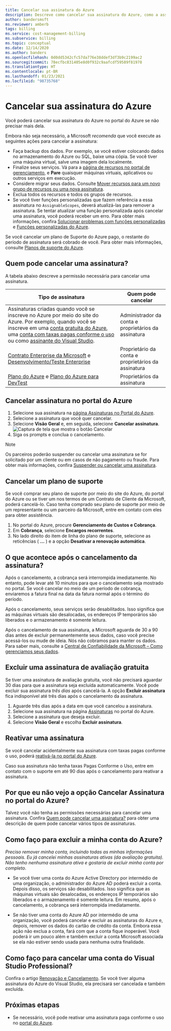 ```yaml
---
title: Cancelar sua assinatura do Azure
description: Descreve como cancelar sua assinatura do Azure, como a assinatura de Avaliação Gratuita
author: bandersmsft
ms.reviewer: amberb
tags: billing
ms.service: cost-management-billing
ms.subservice: billing
ms.topic: conceptual
ms.date: 12/14/2020
ms.author: banders
ms.openlocfilehash: 0d0dd5342cfc57da776e38ddef3df3b9c2199ac2
ms.sourcegitcommit: 78ecfbc831405e8d0f932c9aafcdf59589f81978
ms.translationtype: HT
ms.contentlocale: pt-BR
ms.lasthandoff: 01/23/2021
ms.locfileid: "98735768"
---
```

# <a name="cancel-your-azure-subscription"></a>Cancelar sua assinatura do Azure

Você poderá cancelar sua assinatura do Azure no portal do Azure se não precisar mais dela.

Embora não seja necessário, a Microsoft *recomenda* que você execute as seguintes ações para cancelar a assinatura:

* Faça backup dos dados. Por exemplo, se você estiver colocando dados no armazenamento do Azure ou SQL, baixe uma cópia. Se você tiver uma máquina virtual, salve uma imagem dela localmente.
* Finalize seus serviços. Vá para a [página de recursos no portal de gerenciamento](https://ms.portal.azure.com/?flight=1#blade/HubsExtension/Resources/resourceType/Microsoft.Resources%2Fresources), e **Pare** quaisquer máquinas virtuais, aplicativos ou outros serviços em execução.
* Considere migrar seus dados. Consulte [Mover recursos para um novo grupo de recursos ou uma nova assinatura](../../azure-resource-manager/management/move-resource-group-and-subscription.md).
* Exclua todos os recursos e todos os grupos de recursos.
* Se você tiver funções personalizadas que fazem referência a essa assinatura no `AssignableScopes`, deverá atualizá-las para remover a assinatura. Se tentar atualizar uma função personalizada após cancelar uma assinatura, você poderá receber um erro. Para obter mais informações, confira [Solucionar problemas com funções personalizadas](../../role-based-access-control/troubleshooting.md#problems-with-custom-roles) e [Funções personalizadas do Azure](../../role-based-access-control/custom-roles.md).

Se você cancelar um plano de Suporte do Azure pago, o restante do período de assinatura será cobrado de você. Para obter mais informações, consulte [Planos de suporte do Azure](https://azure.microsoft.com/support/plans/).

## <a name="who-can-cancel-a-subscription"></a>Quem pode cancelar uma assinatura?

A tabela abaixo descreve a permissão necessária para cancelar uma assinatura.

|Tipo de assinatura     |Quem pode cancelar  |
|---------|---------|
|Assinaturas criadas quando você se inscreve no Azure por meio do site do Azure. Por exemplo, quando você se inscreve em uma [conta gratuita do Azure](https://azure.microsoft.com/offers/ms-azr-0044p/), uma [conta com taxas pagas conforme o uso](https://azure.microsoft.com/offers/ms-azr-0003p/) ou como [assinante do Visual Studio](https://azure.microsoft.com/pricing/member-offers/credit-for-visual-studio-subscribers/). |  Administrador da conta e proprietários da assinatura  |
|[Contrato Enterprise da Microsoft](https://azure.microsoft.com/pricing/enterprise-agreement/) e [Desenvolvimento/Teste Enterprise](https://azure.microsoft.com/offers/ms-azr-0148p/)     |  Proprietário da conta e proprietários da assinatura       |
|[Plano do Azure](https://azure.microsoft.com/offers/ms-azr-0017g/) e [Plano do Azure para DevTest](https://azure.microsoft.com/offers/ms-azr-0148g/)     |  Proprietários da assinatura      |


## <a name="cancel-subscription-in-the-azure-portal"></a>Cancelar assinatura no portal do Azure

1. Selecione sua assinatura na [página Assinaturas no Portal do Azure](https://portal.azure.com/#blade/Microsoft_Azure_Billing/SubscriptionsBlade).
1. Selecione a assinatura que você quer cancelar.
1. Selecione **Visão Geral** e, em seguida, selecione **Cancelar assinatura**.
    ![Captura de tela que mostra o botão Cancelar](./media/cancel-azure-subscription/cancel_ibiza.png)
1. Siga os prompts e conclua o cancelamento.

> [!NOTE]
> Os parceiros poderão suspender ou cancelar uma assinatura se for solicitado por um cliente ou em casos de não pagamento ou fraude. Para obter mais informações, confira [Suspender ou cancelar uma assinatura](/partner-center/create-a-new-subscription#suspend-or-cancel-a-subscription).

## <a name="cancel-a-support-plan"></a>Cancelar um plano de suporte

Se você comprar seu plano de suporte por meio do site do Azure, do portal do Azure ou se tiver um nos termos de um Contrato de Cliente da Microsoft, poderá cancelá-lo. Caso tenha comprado seu plano de suporte por meio de um representante ou um parceiro da Microsoft, entre em contato com eles para obter assistência. 

1. No portal do Azure, procure **Gerenciamento de Custos e Cobrança**.
1. Em **Cobrança**, selecione **Encargos recorrentes**.
1. No lado direito do item de linha do plano de suporte, selecione as reticências ( **...** ) e a opção **Desativar a renovação automática**.

## <a name="what-happens-after-subscription-cancellation"></a>O que acontece após o cancelamento da assinatura?

Após o cancelamento, a cobrança será interrompida imediatamente. No entanto, pode levar até 10 minutos para que o cancelamento seja mostrado no portal. Se você cancelar no meio de um período de cobrança, enviaremos a fatura final na data da fatura normal após o término do período.

Após o cancelamento, seus serviços serão desabilitados. Isso significa que as máquinas virtuais são desalocadas, os endereços IP temporários são liberados e o armazenamento é somente leitura.

Após o cancelamento de sua assinatura, a Microsoft aguarda de 30 a 90 dias antes de excluir permanentemente seus dados, caso você precise acessá-los ou mude de ideia. Nós não cobramos para manter os dados. Para saber mais, consulte a [Central de Confiabilidade da Microsoft – Como gerenciamos seus dados](https://go.microsoft.com/fwLink/p/?LinkID=822930&clcid=0x409).

## <a name="delete-free-trial-subscription"></a>Excluir uma assinatura de avaliação gratuita

Se tiver uma assinatura de avaliação gratuita, você não precisará aguardar 30 dias para que a assinatura seja excluída automaticamente. Você pode excluir sua assinatura *três dias* após cancelá-la. A opção **Excluir assinatura** fica indisponível até três dias após o cancelamento da assinatura.

1. Aguarde três dias após a data em que você cancelou a assinatura.
1. Selecione sua assinatura na página [Assinaturas](https://portal.azure.com/#blade/Microsoft_Azure_Billing/SubscriptionsBlade) no portal do Azure.
1. Selecione a assinatura que deseja excluir.
1. Selecione **Visão Geral** e escolha **Excluir assinatura**.

## <a name="reactivate-a-subscription"></a>Reativar uma assinatura

Se você cancelar acidentalmente sua assinatura com taxas pagas conforme o uso, poderá [reativá-la no portal do Azure](subscription-disabled.md).

Caso sua assinatura não tenha taxas Pagas Conforme o Uso, entre em contato com o suporte em até 90 dias após o cancelamento para reativar a assinatura.

## <a name="why-dont-i-see-the-cancel-subscription-option-on-the-azure-portal"></a>Por que eu não vejo a opção Cancelar Assinatura no portal do Azure? 

Talvez você não tenha as permissões necessárias para cancelar uma assinatura. Confira [Quem pode cancelar uma assinatura?](#who-can-cancel-a-subscription) para obter uma descrição de quem pode cancelar vários tipos de assinaturas.

## <a name="how-do-i-delete-my-azure-account"></a>Como faço para excluir a minha conta do Azure?

*Preciso remover minha conta, incluindo todas as minhas informações pessoais. Eu já cancelei minhas assinaturas ativas (da avaliação gratuita). Não tenho nenhuma assinatura ativa e gostaria de excluir minha conta por completo*.

* Se você tiver uma conta do Azure Active Directory por intermédio de uma organização, o administrador do Azure AD poderá excluir a conta. Depois disso, os serviços são desabilitados. Isso significa que as máquinas virtuais são desalocadas, os endereços IP temporários são liberados e o armazenamento é somente leitura. Em resumo, após o cancelamento, a cobrança será interrompida imediatamente.

* Se não tiver uma conta do Azure AD por intermédio de uma organização, você poderá cancelar e excluir as assinaturas do Azure e, depois, remover os dados do cartão de crédito da conta. Embora essa ação não exclua a conta, fará com que a conta fique inoperável. Você poderá ir um pouco além e também excluir a conta Microsoft associada se ela não estiver sendo usada para nenhuma outra finalidade.

## <a name="how-do-i-cancel-a-visual-studio-professional-account"></a>Como faço para cancelar uma conta do Visual Studio Professional?

Confira o artigo [Renovação e Cancelamento](/visualstudio/subscriptions/faq/admin/renewal-cancellation). Se você tiver alguma assinatura do Azure do Visual Studio, ela precisará ser cancelada e também excluída.

## <a name="next-steps"></a>Próximas etapas

- Se necessário, você pode reativar uma assinatura paga conforme o uso no [portal do Azure](subscription-disabled.md).